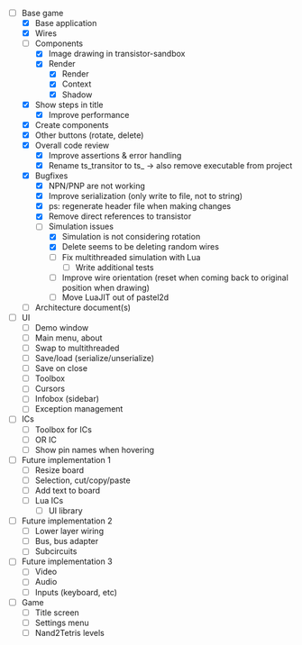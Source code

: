 - [ ] Base game
  - [x] Base application
  - [x] Wires
  - [ ] Components
    - [x] Image drawing in transistor-sandbox
    - [x] Render
      - [x] Render
      - [x] Context
      - [x] Shadow
  - [x] Show steps in title
    - [x] Improve performance
  - [x] Create components
  - [x] Other buttons (rotate, delete)
  - [x] Overall code review
    - [x] Improve assertions & error handling
    - [x] Rename ts_transitor to ts_ -> also remove executable from project
  - [x] Bugfixes
    - [x] NPN/PNP are not working
    - [x] Improve serialization (only write to file, not to string)
    - [x] ps: regenerate header file when making changes
    - [x] Remove direct references to transistor
    - [ ] Simulation issues
      - [x] Simulation is not considering rotation
      - [x] Delete seems to be deleting random wires
      - [ ] Fix multithreaded simulation with Lua
        - [ ] Write additional tests
      - [ ] Improve wire orientation (reset when coming back to original position when drawing)
      - [ ] Move LuaJIT out of pastel2d
  - [ ] Architecture document(s)
  
- [ ] UI
  - [ ] Demo window
  - [ ] Main menu, about
  - [ ] Swap to multithreaded
  - [ ] Save/load (serialize/unserialize)
  - [ ] Save on close
  - [ ] Toolbox
  - [ ] Cursors
  - [ ] Infobox (sidebar)
  - [ ] Exception management
  
- [ ] ICs
  - [ ] Toolbox for ICs
  - [ ] OR IC 
  - [ ] Show pin names when hovering

- [ ] Future implementation 1
  - [ ] Resize board
  - [ ] Selection, cut/copy/paste
  - [ ] Add text to board
  - [ ] Lua ICs
    - [ ] UI library

- [ ] Future implementation 2
  - [ ] Lower layer wiring
  - [ ] Bus, bus adapter
  - [ ] Subcircuits

- [ ] Future implementation 3
  - [ ] Video
  - [ ] Audio
  - [ ] Inputs (keyboard, etc)

- [ ] Game
  - [ ] Title screen
  - [ ] Settings menu
  - [ ] Nand2Tetris levels